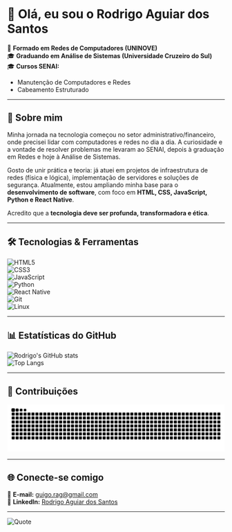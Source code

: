 # 👋 Olá, eu sou o Rodrigo Aguiar dos Santos  

💼 **Formado em Redes de Computadores (UNINOVE)**  
🎓 **Graduando em Análise de Sistemas (Universidade Cruzeiro do Sul)**  
🎓 **Cursos SENAI:**  
- Manutenção de Computadores e Redes  
- Cabeamento Estruturado  

---

## 🚀 Sobre mim  
Minha jornada na tecnologia começou no setor administrativo/financeiro, onde precisei lidar com computadores e redes no dia a dia. A curiosidade e a vontade de resolver problemas me levaram ao SENAI, depois à graduação em Redes e hoje à Análise de Sistemas.  

Gosto de unir prática e teoria: já atuei em projetos de infraestrutura de redes (física e lógica), implementação de servidores e soluções de segurança. Atualmente, estou ampliando minha base para o **desenvolvimento de software**, com foco em **HTML, CSS, JavaScript, Python e React Native**.  

Acredito que a **tecnologia deve ser profunda, transformadora e ética**.  

---

## 🛠️ Tecnologias & Ferramentas  

![HTML5](https://img.shields.io/badge/HTML5-E34F26?style=for-the-badge&logo=html5&logoColor=white)  
![CSS3](https://img.shields.io/badge/CSS3-1572B6?style=for-the-badge&logo=css3&logoColor=white)  
![JavaScript](https://img.shields.io/badge/JavaScript-F7DF1E?style=for-the-badge&logo=javascript&logoColor=black)  
![Python](https://img.shields.io/badge/Python-3776AB?style=for-the-badge&logo=python&logoColor=white)  
![React Native](https://img.shields.io/badge/React_Native-20232A?style=for-the-badge&logo=react&logoColor=61DAFB)  
![Git](https://img.shields.io/badge/Git-F05032?style=for-the-badge&logo=git&logoColor=white)  
![Linux](https://img.shields.io/badge/Linux-FCC624?style=for-the-badge&logo=linux&logoColor=black)  

---

## 📊 Estatísticas do GitHub  

![Rodrigo's GitHub stats](https://github-readme-stats.vercel.app/api?username=Rodrigo5antos&show_icons=true&theme=tokyonight)  
![Top Langs](https://github-readme-stats.vercel.app/api/top-langs/?username=Rodrigo5antos&layout=compact&theme=tokyonight)  

---

## 🐍 Contribuições  

![Snake animation](https://github.com/Rodrigo5antos/Rodrigo5antos/blob/output/github-contribution-grid-snake.svg)  

---

## 🌐 Conecte-se comigo  

📧 **E-mail:** [guigo.rag@gmail.com](mailto:guigo.rag@gmail.com)  
💼 **LinkedIn:** [Rodrigo Aguiar dos Santos](https://www.linkedin.com/in/rodrigo-aguiar-dos-santos/)  

---

![Quote](https://quotes-github-readme.vercel.app/api?type=horizontal&theme=tokyonight)




